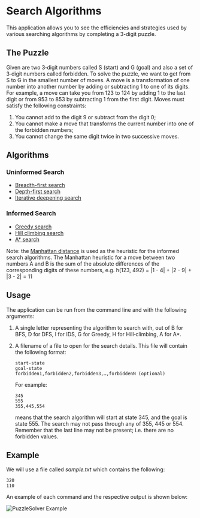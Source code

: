 # Search Algorithms

This application allows you to see the efficiencies and strategies used
by various searching algorithms by completing a 3-digit puzzle.

## The Puzzle

Given are two 3‐digit numbers called S (start) and  G (goal) and also a set of 3‐digit numbers called 
forbidden. To solve the puzzle, we want to get from S to G in the smallest number of moves. A move
is a transformation of one number into another number by adding or subtracting 1 to one of its digits.
For example, a move can take you from 123 to 124 by adding 1 to the last digit or from 953 to 853 by
subtracting 1 from the first digit. Moves must satisfy the following constraints:

1. You cannot add to the digit 9 or subtract from the digit 0;
2. You cannot make a move that transforms the current number into one of the forbidden
numbers;
3. You cannot change the same digit twice in two successive moves.

## Algorithms

### Uninformed Search

* [Breadth-first search](https://en.wikipedia.org/wiki/Breadth-first_search) 
* [Depth-first search](https://en.wikipedia.org/wiki/Depth-first_search) 
* [Iterative deepening search](https://en.wikipedia.org/wiki/Iterative_deepening_depth-first_search)

### Informed Search

* [Greedy search](https://en.wikipedia.org/wiki/Greedy_algorithm)
* [Hill climbing search](https://en.wikipedia.org/wiki/Hill_climbing)
* [A* search](https://en.wikipedia.org/wiki/A*_search_algorithm)

Note: the [Manhattan distance](http://artis.imag.fr/~Xavier.Decoret/resources/maths/manhattan/html/)
is used as the heuristic for the informed search algorithms. The Manhattan heuristic for 
a move between two numbers A and B is the sum of the absolute differences of the 
corresponding digits of these numbers, e.g. h(123, 492) = |1 - 4| + |2 - 9| + |3 - 2| = 11

## Usage

The application can be run from the command line and with the following arguments:

1. A single letter representing the algorithm to search with, out of B for BFS, D for DFS, I for IDS,
   G for Greedy, H for Hill‐climbing, A for A*.
2. A filename of a file to open for the search details. This file will contain the following format:

    ```
    start‐state
    goal‐state
    forbidden1,forbidden2,forbidden3,…,forbiddenN (optional)
    ```

    For example:
    
    ```
    345
    555
    355,445,554
    ```
    
    means that the search algorithm will start at state 345, and the goal is state 555. The
    search may not pass through any of 355, 445 or 554. Remember that the last line may not be
    present; i.e. there are no forbidden values.

## Example

We will use a file called *sample.txt* which contains the following:

```
320
110
```

An example of each command and the respective output is shown below:

![PuzzleSolver Example](https://i.imgur.com/5t5NsAb.png)
